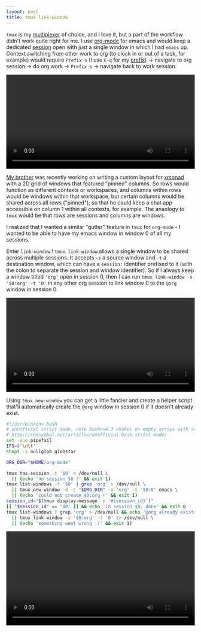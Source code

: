 ```yaml
---
layout: post
title: tmux link-window
---
```


`tmux` is my [multiplexer][1] of choice, and I love it, but a part of the workflow didn't work quite right for me. I use [org-mode][2] for emacs and would keep a dedicated [session][3] open with just a single window in which I had `emacs` up. Context switching from other work to org (to clock in or out of a task, for example) would require `Prefix s` (I use `C-q` for my [prefix][4]) -> navigate to org session -> do org work -> `Prefix s` -> navigate back to work session.

<div class="video">
   <video style="display:block; width:100%; height:auto;" autoplay controls loop="loop">
       <source src="/assets/tmux-link-window/1.mp4" type="video/webm" />
   </video>
</div>

[My brother][5] was recently working on writing a custom layout for [xmonad][6] with a 2D grid of windows that featured "pinned" columns. So rows would function as different contexts or workspaces, and columns within rows would be windows within that workspace, but certain columns would be shared across all rows ("pinned"), so that he could keep a chat app accessible on column 1 within all contexts, for example. The anaology to `tmux` would be that rows are sessions and columns are windows.

I realized that I wanted a similar "gutter" feature in `tmux` for `org-mode` - I wanted to be able to have my emacs window in window 0 of all my sessions.

Enter `link-window` ! `tmux link-window` allows a single window to be shared across multiple sessions. It accepts `-s` a source window and `-t` a destination window, which can have a `session:` identifier prefixed to it (with the colon to separate the session and window identifier). So if I always keep a window titled `'org'` open in session 0, then I can run `tmux link-window -s '$0:org' -t '0'` in any other org session to link window 0 to the `@org` window in session 0.

<div class="video">
   <video style="display:block; width:100%; height:auto;" autoplay controls loop="loop">
       <source src="/assets/tmux-link-window/2.mp4" type="video/webm" />
   </video>
</div>

Using `tmux new-window` you can get a little fancier and create a helper script that'll automatically create the `@org` window in session 0 if it doesn't already exist.

```bash
#!/usr/bin/env bash
# unnoficial strict mode, note Bash<=4.3 chokes on empty arrays with set -u
# http://redsymbol.net/articles/unofficial-bash-strict-mode/
set -euo pipefail
IFS=$'\n\t'
shopt -s nullglob globstar

ORG_DIR="$HOME/org-mode"

tmux has-session -t '$0' > /dev/null \
  || (echo 'no session $0 !' && exit 1)
tmux list-windows -t '$0' | grep 'org' > /dev/null \
  || tmux new-window -d -c "$ORG_DIR" -n 'org' -t '$0:0' emacs \
  || (echo 'could not create $0:org !' && exit 1)
session_id="$(tmux display-message -p '#{session_id}')"
[[ "$session_id" == '$0' ]] && echo 'in session $0, done' && exit 0
tmux list-windows | grep 'org' > /dev/null && echo '@org already exists, done' \
  || tmux link-window -s '$0:org' -t '0' 2> /dev/null \
  || (echo 'something went wrong :(' && exit 1)
```

<div class="video">
   <video style="display:block; width:100%; height:auto;" autoplay controls loop="loop">
       <source src="/assets/tmux-link-window/3.mp4" type="video/webm" />
   </video>
</div>

[1]: https://en.wikipedia.org/wiki/Terminal_multiplexer
[2]: https://orgmode.org/
[3]: https://www.man7.org/linux/man-pages/man1/tmux.1.html#CLIENTS_AND_SESSIONS
[4]: https://www.man7.org/linux/man-pages/man1/tmux.1.html#DEFAULT_KEY_BINDINGS
[5]: https://twitter.com/Quelklef/
[6]: https://xmonad.org/
